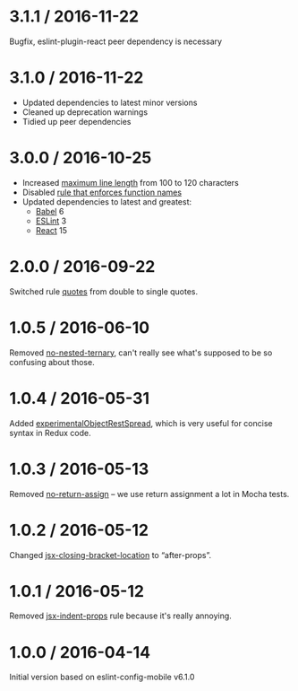 3.1.1 / 2016-11-22
==================

Bugfix, eslint-plugin-react peer dependency is necessary

3.1.0 / 2016-11-22
==================

* Updated dependencies to latest minor versions
* Cleaned up deprecation warnings
* Tidied up peer dependencies

3.0.0 / 2016-10-25
==================

* Increased [maximum line length](http://eslint.org/docs/rules/max-len) from 100 to 120 characters
* Disabled [rule that enforces function names](http://eslint.org/docs/rules/func-names)
* Updated dependencies to latest and greatest:
  * [Babel](http://babeljs.io/) 6
  * [ESLint](http://eslint.org/) 3
  * [React](https://facebook.github.io/react/) 15

2.0.0 / 2016-09-22
==================

Switched rule [quotes](http://eslint.org/docs/rules/quotes) from double to single quotes.

1.0.5 / 2016-06-10
==================

Removed [no-nested-ternary](http://eslint.org/docs/rules/no-nested-ternary), can't really see what's
supposed to be so confusing about those.

1.0.4 / 2016-05-31
==================

Added [experimentalObjectRestSpread](http://eslint.org/docs/1.0.0/user-guide/configuring), which is
very useful for concise syntax in Redux code.

1.0.3 / 2016-05-13
==================

Removed [no-return-assign](http://eslint.org/docs/rules/no-return-assign) – we use return assignment
a lot in Mocha tests.

1.0.2 / 2016-05-12
==================

Changed [jsx-closing-bracket-location](https://github.com/yannickcr/eslint-plugin-react/blob/master/docs/rules/jsx-closing-bracket-location.md)
to “after-props”.

1.0.1 / 2016-05-12
==================

Removed [jsx-indent-props](https://github.com/yannickcr/eslint-plugin-react/blob/master/docs/rules/jsx-indent-props.md)
rule because it's really annoying.


1.0.0 / 2016-04-14
==================

Initial version based on eslint-config-mobile v6.1.0


